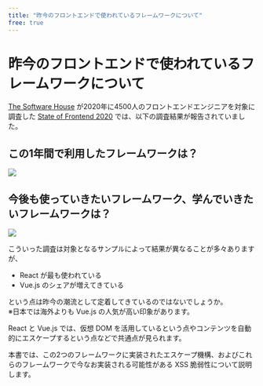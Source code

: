 ```yaml
---
title: "昨今のフロントエンドで使われているフレームワークについて"
free: true
---
```


# 昨今のフロントエンドで使われているフレームワークについて

[The Software House](https://tsh.io/) が2020年に4500人のフロントエンドエンジニアを対象に調査した [State of Frontend 2020](https://tsh.io/state-of-frontend/) では、以下の調査結果が報告されていました。

## この1年間で利用したフレームワークは？

![](https://storage.googleapis.com/zenn-user-upload/365x41g9hbvxucmkm3x456on38ss)

## 今後も使っていきたいフレームワーク、学んでいきたいフレームワークは？

![](https://storage.googleapis.com/zenn-user-upload/6pyz8x9esmq372yzlnuncizvfmjw)

こういった調査は対象となるサンプルによって結果が異なることが多々ありますが、

- React が最も使われている
- Vue.js のシェアが増えてきている

という点は昨今の潮流として定着してきているのではないでしょうか。  
※日本では海外よりも Vue.js の人気が高い印象があります。

React と Vue.js では、仮想 DOM を活用しているという点やコンテンツを自動的にエスケープするという点などで共通点が見られます。

本書では、この2つのフレームワークに実装されたエスケープ機構、およびこれらのフレームワークで今なお実装される可能性がある XSS 脆弱性について説明します。

